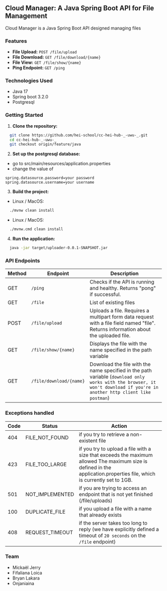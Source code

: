 ## Cloud Manager: A Java Spring Boot API for File Management

Cloud Manager is a Java Spring Boot API designed managing files

### Features

* **File Upload:** `POST /file/upload`
* **File Download:**  `GET /file/download/{name}`
* **File View:** `GET /file/show/{name}`
* **Ping Endpoint:** `GET /ping`

### Technologies Used

* Java 17
* Spring boot 3.2.0
* Postgresql


### Getting Started

1. **Clone the repository:**

```bash
  git clone https://github.com/hei-school/cc-hei-hub-_-uwu-_.git
  cd cc-hei-hub-_-uwu-_
  git checkout origin/feature/java
```

2. **Set up the postgresql database:**

- go to src/main/resources/application.properties
- change the value of 

```
spring.datasource.password=your password
spring.datasource.username=your username
```

3. **Build the project:**

- Linux / MacOS:

```bash
  ./mvnw clean install 
```

- Linux / MacOS:

```bash
  ./mvnw.cmd clean install
```

4. **Run the application:**

```bash
  java -jar target/uploader-0.0.1-SNAPSHOT.jar
```

### API Endpoints

| Method | Endpoint                | Description                                                                                                                                                              |
|--------|-------------------------|--------------------------------------------------------------------------------------------------------------------------------------------------------------------------|
| GET    | `/ping`                 | Checks if the API is running and healthy. Returns "pong" if successful.                                                                                                  |
| GET    | `/file`                 | List of existing files                                                                                                                                                   |
| POST   | `/file/upload`          | Uploads a file. Requires a multipart form data request with a file field named "file". Returns information about the uploaded file.                                      |
| GET    | `/file/show/{name}`     | Displays the file with the name specified in the path variable                                                                                                           |
| GET    | `/file/download/{name}` | Download the file with the name specified in the path variable (`download only works with the browser, it won't download if you're in another http client like postman`) |

### Exceptions handled

| Code | Status          | Action                                                                                                                                                                  |
|------|-----------------|-------------------------------------------------------------------------------------------------------------------------------------------------------------------------|
| 404  | FILE_NOT_FOUND  | if you try to retrieve a non-existent file                                                                                                                              |
| 423  | FILE_TOO_LARGE  | if you try to upload a file with a size that exceeds the maximum allowed The maximum size is defined in the application.properties file, which is currently set to 1GB. |
| 501  | NOT_IMPLEMENTED | if you are trying to access an endpoint that is not yet finished (/file/uploads)                                                                                        |
| 100  | DUPLICATE_FILE  | if you upload a file with a name that already exists                                                                                                                    |
| 408  | REQUEST_TIMEOUT | if the server takes too long to reply (we have explicitly defined a timeout of `20 seconds` on the `/file` endpoint)                                                    |                                                    
### Team

- Mickaël Jerry
- Fifaliana Loica
- Bryan Lakara
- Onjaniaina